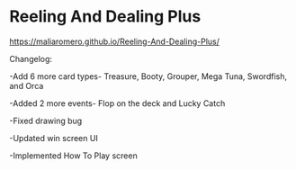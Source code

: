 # Reeling And Dealing Plus
 
https://maliaromero.github.io/Reeling-And-Dealing-Plus/


Changelog:

-Add 6 more card types- Treasure, Booty, Grouper, Mega Tuna, Swordfish, and Orca

-Added 2 more events- Flop on the deck and Lucky Catch

-Fixed drawing bug

-Updated win screen UI

-Implemented How To Play screen

